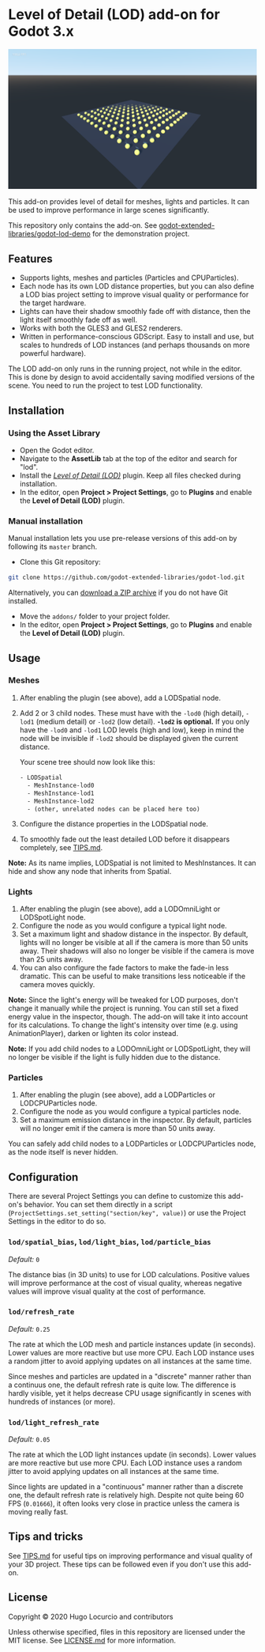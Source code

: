 # Level of Detail (LOD) add-on for Godot 3.x

![Screenshot](https://raw.githubusercontent.com/Calinou/media/master/godot-lod-demo/screenshot.png)

This add-on provides level of detail for meshes, lights and particles.
It can be used to improve performance in large scenes significantly.

This repository only contains the add-on. See
[godot-extended-libraries/godot-lod-demo](https://github.com/godot-extended-libraries/godot-lod-demo)
for the demonstration project.

## Features

- Supports lights, meshes and particles (Particles and CPUParticles).
- Each node has its own LOD distance properties, but you can also define a LOD
  bias project setting to improve visual quality or performance for the target
  hardware.
- Lights can have their shadow smoothly fade off with distance, then the light
  itself smoothly fade off as well.
- Works with both the GLES3 and GLES2 renderers.
- Written in performance-conscious GDScript. Easy to install and use, but scales
  to hundreds of LOD instances (and perhaps thousands on more powerful
  hardware).

The LOD add-on only runs in the running project, not while in the editor.
This is done by design to avoid accidentally saving modified versions of the scene.
You need to run the project to test LOD functionality.

## Installation

### Using the Asset Library

- Open the Godot editor.
- Navigate to the **AssetLib** tab at the top of the editor and search for
  "lod".
- Install the
  [*Level of Detail (LOD)*](https://godotengine.org/asset-library/asset/729)
  plugin. Keep all files checked during installation.
- In the editor, open **Project > Project Settings**, go to **Plugins**
  and enable the **Level of Detail (LOD)** plugin.

### Manual installation

Manual installation lets you use pre-release versions of this add-on by
following its `master` branch.

- Clone this Git repository:

```bash
git clone https://github.com/godot-extended-libraries/godot-lod.git
```

Alternatively, you can
[download a ZIP archive](https://github.com/godot-extended-libraries/godot-lod/archive/master.zip)
if you do not have Git installed.

- Move the `addons/` folder to your project folder.
- In the editor, open **Project > Project Settings**, go to **Plugins**
  and enable the **Level of Detail (LOD)** plugin.

## Usage

### Meshes

1. After enabling the plugin (see above), add a LODSpatial node.
2. Add 2 or 3 child nodes. These must have with the `-lod0` (high detail),
   `-lod1` (medium detail) or `-lod2` (low detail). **`-lod2` is optional.**
   If you only have the `-lod0` and `-lod1` LOD levels (high and low), keep in
   mind the node will be invisible if `-lod2` should be displayed given the
   current distance.

   Your scene tree should now look like this:

    ```text
    - LODSpatial
      - MeshInstance-lod0
      - MeshInstance-lod1
      - MeshInstance-lod2
      - (other, unrelated nodes can be placed here too)
    ```

3. Configure the distance properties in the LODSpatial node.
4. To smoothly fade out the least detailed LOD before it disappears completely,
   see [TIPS.md](TIPS.md).

**Note:** As its name implies, LODSpatial is not limited to MeshInstances. It
can hide and show any node that inherits from Spatial.

### Lights

1. After enabling the plugin (see above), add a LODOmniLight or LODSpotLight node.
2. Configure the node as you would configure a typical light node.
3. Set a maximum light and shadow distance in the inspector. By default, lights will
   no longer be visible at all if the camera is more than 50 units away. Their shadows
   will also no longer be visible if the camera is move than 25 units away.
4. You can also configure the fade factors to make the fade-in less dramatic.
   This can be useful to make transitions less noticeable if the camera moves
   quickly.

**Note:** Since the light's energy will be tweaked for LOD purposes, don't
change it manually while the project is running. You can still set a fixed
energy value in the inspector, though. The add-on will take it into account for
its calculations. To change the light's intensity over time (e.g. using
AnimationPlayer), darken or lighten its color instead.

**Note:** If you add child nodes to a LODOmniLight or LODSpotLight, they will no
longer be visible if the light is fully hidden due to the distance.

### Particles

1. After enabling the plugin (see above), add a LODParticles or LODCPUParticles node.
2. Configure the node as you would configure a typical particles node.
3. Set a maximum emission distance in the inspector. By default, particles will
   no longer emit if the camera is more than 50 units away.

You can safely add child nodes to a LODParticles or LODCPUParticles node, as the
node itself is never hidden.

## Configuration

There are several Project Settings you can define to customize this add-on's
behavior. You can set them directly in a script
(`ProjectSettings.set_setting("section/key", value)`) or use the Project
Settings in the editor to do so.

### `lod/spatial_bias`, `lod/light_bias`, `lod/particle_bias`

*Default:* `0`

The distance bias (in 3D units) to use for LOD calculations. Positive values
will improve performance at the cost of visual quality, whereas negative values
will improve visual quality at the cost of performance.

### `lod/refresh_rate`

*Default:* `0.25`

The rate at which the LOD mesh and particle instances update (in seconds). Lower
values are more reactive but use more CPU. Each LOD instance uses a random
jitter to avoid applying updates on all instances at the same time.

Since meshes and particles are updated in a "discrete" manner rather than a
continuus one, the default refresh rate is quite low. The difference is hardly
visible, yet it helps decrease CPU usage significantly in scenes with hundreds
of instances (or more).

### `lod/light_refresh_rate`

*Default:* `0.05`

The rate at which the LOD light instances update (in seconds). Lower values are
more reactive but use more CPU. Each LOD instance uses a random jitter to avoid
applying updates on all instances at the same time.

Since lights are updated in a "continuous" manner rather than a discrete one,
the default refresh rate is relatively high. Despite not quite being 60 FPS
(`0.01666`), it often looks very close in practice unless the camera is moving
really fast.

## Tips and tricks

See [TIPS.md](TIPS.md) for useful tips on improving performance and visual
quality of your 3D project. These tips can be followed even if you don't use
this add-on.

## License

Copyright © 2020 Hugo Locurcio and contributors

Unless otherwise specified, files in this repository are licensed under the
MIT license. See [LICENSE.md](LICENSE.md) for more information.

